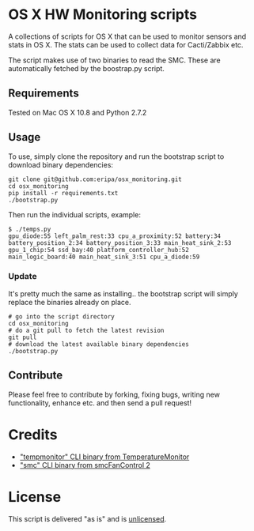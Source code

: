 # OS X HW Monitoring scripts

A collections of scripts for OS X that can be used to monitor sensors and stats in OS X. The stats can be used to collect data for Cacti/Zabbix etc.

The script makes use of two binaries to read the SMC. These are automatically fetched by the boostrap.py script.

## Requirements

Tested on Mac OS X 10.8 and Python 2.7.2

## Usage

To use, simply clone the repository and run the bootstrap script to download binary dependencies:

    git clone git@github.com:eripa/osx_monitoring.git
    cd osx_monitoring
    pip install -r requirements.txt
    ./bootstrap.py

Then run the individual scripts, example:

    $ ./temps.py
    gpu_diode:55 left_palm_rest:33 cpu_a_proximity:52 battery:34 battery_position_2:34 battery_position_3:33 main_heat_sink_2:53 gpu_1_chip:54 ssd_bay:40 platform_controller_hub:52 main_logic_board:40 main_heat_sink_3:51 cpu_a_diode:59

### Update

It's pretty much the same as installing.. the bootstrap script will simply replace the binaries already on place.

    # go into the script directory
    cd osx_monitoring
    # do a git pull to fetch the latest revision
    git pull
    # download the latest available binary dependencies
    ./bootstrap.py

## Contribute

Please feel free to contribute by forking, fixing bugs, writing new functionality, enhance etc. and then send a pull request!

# Credits

 * ["tempmonitor" CLI binary from TemperatureMonitor](http://www.bresink.de/osx/0TemperatureMonitor/details.html)
 * ["smc" CLI binary from smcFanControl 2](http://81.169.182.62/~eidac/software/smcfancontrol2/index.html)

# License

 This script is delivered "as is" and is [unlicensed](http://unlicense.org).